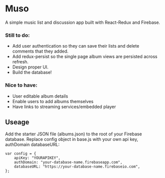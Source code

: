# Muso

A simple music list and discussion app built with React-Redux and Firebase.

### Still to do:

- Add user authentication so they can save their lists and delete comments that they added.
- Add redux-persist so the single page album views are persisted across refresh.
- Design proper UI.
- Build the database!

### Nice to have:

- User editable album details
- Enable users to add albums themselves
- Have links to streaming services/embedded player

## Useage

Add the starter JSON file (albums.json) to the root of your Firebase database.
Replace config object in base.js with your own api key, authDomain databaseURL:

~~~
var config = {
    apiKey: "YOURAPIKEY",
    authDomain: "your-database-name.firebaseapp.com",
    databaseURL: "https://your-database-name.firebaseio.com",
};
~~~

